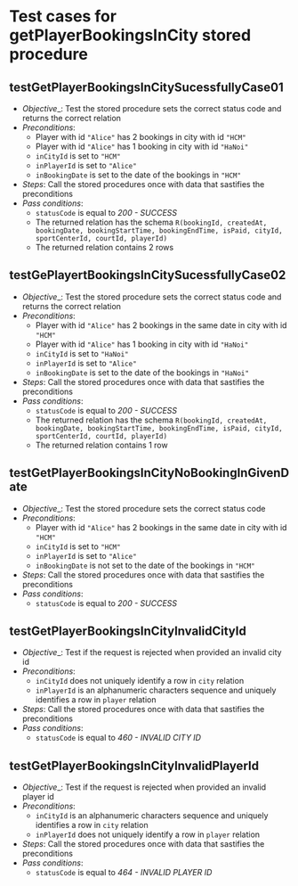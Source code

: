 Test cases for getPlayerBookingsInCity stored procedure
===

testGetPlayerBookingsInCitySucessfullyCase01
---
+ _Objective__: Test the stored procedure sets the correct status code and returns the correct relation
+ _Preconditions_:
	+ Player with id `"Alice"` has 2 bookings in city with id `"HCM"`
	+ Player with id `"Alice"` has 1 booking in city with id `"HaNoi"`
	+ `inCityId` is set to `"HCM"`
	+ `inPlayerId` is set to `"Alice"`
	+ `inBookingDate` is set to the date of the bookings in `"HCM"`
+ _Steps_: Call the stored procedures once with data that sastifies the preconditions
+ _Pass conditions_:
	+ `statusCode` is equal to *200 - SUCCESS*
	+ The returned relation has the schema `R(bookingId, createdAt, bookingDate, bookingStartTime, bookingEndTime, isPaid, cityId, sportCenterId, courtId, playerId)`
	+ The returned relation contains 2 rows

testGePlayertBookingsInCitySucessfullyCase02
---
+ _Objective__: Test the stored procedure sets the correct status code and returns the correct relation
+ _Preconditions_:
	+ Player with id `"Alice"` has 2 bookings in the same date in city with id `"HCM"`
	+ Player with id `"Alice"` has 1 booking in city with id `"HaNoi"`
	+ `inCityId` is set to `"HaNoi"`
	+ `inPlayerId` is set to `"Alice"`
	+ `inBookingDate` is set to the date of the bookings in `"HaNoi"`
+ _Steps_: Call the stored procedures once with data that sastifies the preconditions
+ _Pass conditions_:
	+ `statusCode` is equal to *200 - SUCCESS*
	+ The returned relation has the schema `R(bookingId, createdAt, bookingDate, bookingStartTime, bookingEndTime, isPaid, cityId, sportCenterId, courtId, playerId)`
	+ The returned relation contains 1 row

testGetPlayerBookingsInCityNoBookingInGivenDate
---
+ _Objective__: Test the stored procedure sets the correct status code
+ _Preconditions_:
	+ Player with id `"Alice"` has 2 bookings in the same date in city with id `"HCM"`
	+ `inCityId` is set to `"HCM"`
	+ `inPlayerId` is set to `"Alice"`
	+ `inBookingDate` is not set to the date of the bookings in `"HCM"`
+ _Steps_: Call the stored procedures once with data that sastifies the preconditions
+ _Pass conditions_:
	+ `statusCode` is equal to *200 - SUCCESS*

testGetPlayerBookingsInCityInvalidCityId
---
+ _Objective__: Test if the request is rejected when provided an invalid city id
+ _Preconditions_:
	+ `inCityId` does not uniquely identify a row in `city` relation
	+ `inPlayerId` is an alphanumeric characters sequence and uniquely identifies a row in `player` relation
+ _Steps_: Call the stored procedures once with data that sastifies the preconditions
+ _Pass conditions_:
	+ `statusCode` is equal to *460 - INVALID CITY ID*

testGetPlayerBookingsInCityInvalidPlayerId
---
+ _Objective__: Test if the request is rejected when provided an invalid player id
+ _Preconditions_:
	+ `inCityId` is an alphanumeric characters sequence and uniquely identifies a row in `city` relation
	+ `inPlayerId` does not uniquely identify a row in `player` relation
+ _Steps_: Call the stored procedures once with data that sastifies the preconditions
+ _Pass conditions_:
	+ `statusCode` is equal to *464 - INVALID PLAYER ID*
